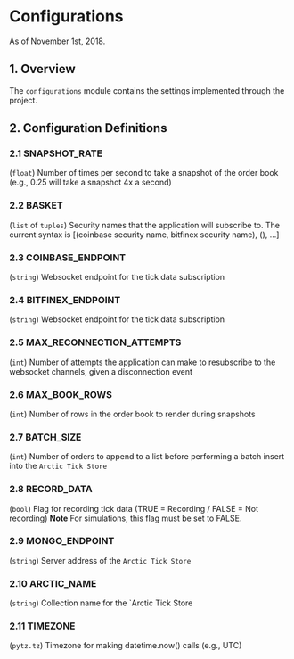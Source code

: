 # Configurations
As of November 1st, 2018.

## 1. Overview
The `configurations` module contains the settings implemented through the project.

## 2. Configuration Definitions
### 2.1 SNAPSHOT_RATE
(`float`) Number of times per second to take a snapshot of the order book
 (e.g., 0.25 will take a snapshot 4x a second)

### 2.2 BASKET
(`list` of `tuples`) Security names that the application will subscribe to.
The current syntax is [(coinbase security name, bitfinex security name), (), ...]

### 2.3 COINBASE_ENDPOINT
 (`string`) Websocket endpoint for the tick data subscription

### 2.4 BITFINEX_ENDPOINT
 (`string`) Websocket endpoint for the tick data subscription

### 2.5 MAX_RECONNECTION_ATTEMPTS
 (`int`) Number of attempts the application can make to resubscribe to 
 the websocket channels, given a disconnection event

### 2.6 MAX_BOOK_ROWS 
(`int`) Number of rows in the order book to render during snapshots

### 2.7 BATCH_SIZE 
(`int`) Number of orders to append to a list before performing a batch insert
into the `Arctic Tick Store`

### 2.8 RECORD_DATA 
(`bool`) Flag for recording tick data (TRUE = Recording / FALSE = Not recording)
**Note** For simulations, this flag must be set to FALSE.

### 2.9 MONGO_ENDPOINT 
(`string`) Server address of the `Arctic Tick Store`

### 2.10 ARCTIC_NAME 
(`string`) Collection name for the `Arctic Tick Store

### 2.11 TIMEZONE
(`pytz.tz`) Timezone for making datetime.now() calls (e.g., UTC)
